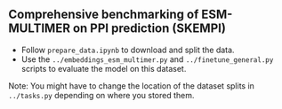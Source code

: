 ## Comprehensive benchmarking of ESM-MULTIMER on PPI prediction (SKEMPI)

* Follow `prepare_data.ipynb` to download and split the data. 
* Use the `../embeddings_esm_multimer.py` and `../finetune_general.py` scripts to evaluate the model on this dataset. 

Note: You might have to change the location of the dataset splits in `../tasks.py` depending on where you stored them. 